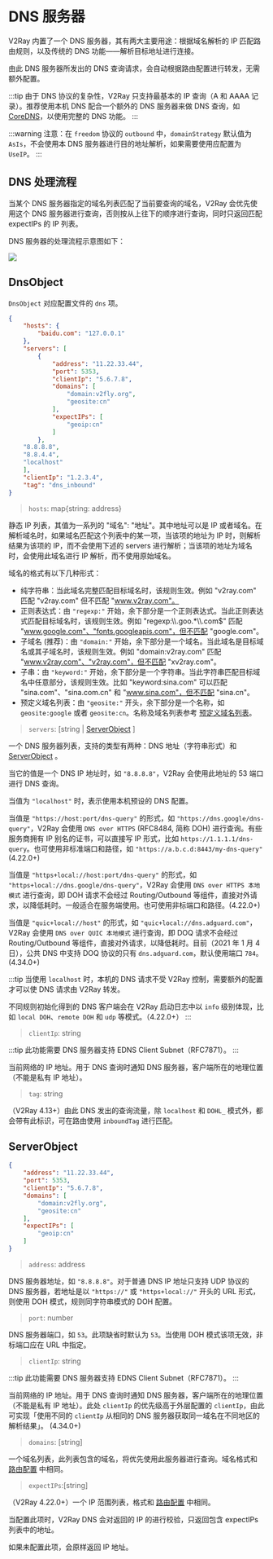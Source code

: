 # DNS 服务器

V2Ray 内置了一个 DNS 服务器，其有两大主要用途：根据域名解析的 IP 匹配路由规则，以及传统的 DNS 功能——解析目标地址进行连接。

由此 DNS 服务器所发出的 DNS 查询请求，会自动根据路由配置进行转发，无需额外配置。

:::tip
由于 DNS 协议的复杂性，V2Ray 只支持最基本的 IP 查询（A 和 AAAA 记录）。推荐使用本机 DNS 配合一个额外的 DNS 服务器来做 DNS 查询，如 [CoreDNS](https://coredns.io/)，以使用完整的 DNS 功能。
:::

:::warning
注意：在 `freedom` 协议的 `outbound` 中，`domainStrategy` 默认值为 `AsIs`，不会使用本 DNS 服务器进行目的地址解析，如果需要使用应配置为 `UseIP`。
:::

## DNS 处理流程

当某个 DNS 服务器指定的域名列表匹配了当前要查询的域名，V2Ray 会优先使用这个 DNS 服务器进行查询，否则按从上往下的顺序进行查询，同时只返回匹配 expectIPs 的 IP 列表。

DNS 服务器的处理流程示意图如下：

![](/dns_flowchart.svg)

## DnsObject

`DnsObject` 对应配置文件的 `dns` 项。

```json
{
    "hosts": {
        "baidu.com": "127.0.0.1"
    },
    "servers": [
        {
            "address": "11.22.33.44",
            "port": 5353,
            "clientIp": "5.6.7.8",
            "domains": [
                "domain:v2fly.org",
                "geosite:cn"
            ],
            "expectIPs": [
                "geoip:cn"
            ]
        },
    "8.8.8.8",
    "8.8.4.4",
    "localhost"
    ],
    "clientIp": "1.2.3.4",
    "tag": "dns_inbound"
}
```

> `hosts`: map{string: address}

静态 IP 列表，其值为一系列的 "域名": "地址"。其中地址可以是 IP 或者域名。在解析域名时，如果域名匹配这个列表中的某一项，当该项的地址为 IP 时，则解析结果为该项的 IP，而不会使用下述的 servers 进行解析；当该项的地址为域名时，会使用此域名进行 IP 解析，而不使用原始域名。

域名的格式有以下几种形式：

* 纯字符串：当此域名完整匹配目标域名时，该规则生效。例如 "v2ray.com" 匹配 "v2ray.com" 但不匹配 "www.v2ray.com"。
* 正则表达式：由 `"regexp:"` 开始，余下部分是一个正则表达式。当此正则表达式匹配目标域名时，该规则生效。例如 "regexp:\\\\.goo.*\\\\.com$" 匹配 "www.google.com"、"fonts.googleapis.com"，但不匹配 "google.com"。
* 子域名 (推荐)：由 `"domain:"` 开始，余下部分是一个域名。当此域名是目标域名或其子域名时，该规则生效。例如 "domain:v2ray.com" 匹配 "www.v2ray.com"、"v2ray.com"，但不匹配 "xv2ray.com"。
* 子串：由 `"keyword:"` 开始，余下部分是一个字符串。当此字符串匹配目标域名中任意部分，该规则生效。比如 "keyword:sina.com" 可以匹配 "sina.com"、"sina.com.cn" 和 "www.sina.com"，但不匹配 "sina.cn"。
* 预定义域名列表：由 `"geosite:"` 开头，余下部分是一个名称，如 `geosite:google` 或者 `geosite:cn`。名称及域名列表参考 [预定义域名列表](routing.md#dlc)。

> `servers`: \[string | [ServerObject](#serverobject) \]

一个 DNS 服务器列表，支持的类型有两种：DNS 地址（字符串形式）和 [ServerObject](#serverobject) 。

当它的值是一个 DNS IP 地址时，如 `"8.8.8.8"`，V2Ray 会使用此地址的 53 端口进行 DNS 查询。

当值为 `"localhost"` 时，表示使用本机预设的 DNS 配置。

当值是 `"https://host:port/dns-query"` 的形式，如 `"https://dns.google/dns-query"`，V2Ray 会使用 `DNS over HTTPS` (RFC8484, 简称 DOH) 进行查询。有些服务商拥有 IP 别名的证书，可以直接写 IP 形式，比如 `https://1.1.1.1/dns-query`。也可使用非标准端口和路径，如 `"https://a.b.c.d:8443/my-dns-query"` (4.22.0+)

当值是 `"https+local://host:port/dns-query"` 的形式，如 `"https+local://dns.google/dns-query"`，V2Ray 会使用 `DNS over HTTPS 本地模式` 进行查询，即 DOH 请求不会经过 Routing/Outbound 等组件，直接对外请求，以降低耗时。一般适合在服务端使用。也可使用非标端口和路径。(4.22.0+)

当值是 `"quic+local://host"` 的形式，如 `"quic+local://dns.adguard.com"`，V2Ray 会使用 `DNS over QUIC 本地模式` 进行查询，即 DOQ 请求不会经过 Routing/Outbound 等组件，直接对外请求，以降低耗时。目前（2021 年 1 月 4 日），公共 DNS 中支持 DOQ 协议的只有 `dns.adguard.com`，默认使用端口 `784`。 (4.34.0+)

:::tip
当使用 `localhost` 时，本机的 DNS 请求不受 V2Ray 控制，需要额外的配置才可以使 DNS 请求由 V2Ray 转发。

不同规则初始化得到的 DNS 客户端会在 V2Ray 启动日志中以 `info` 级别体现，比如 `local DOH`、`remote DOH` 和 `udp` 等模式。（4.22.0+）
:::

> `clientIp`: string

:::tip
此功能需要 DNS 服务器支持 EDNS Client Subnet（RFC7871）。
:::

当前网络的 IP 地址。用于 DNS 查询时通知 DNS 服务器，客户端所在的地理位置（不能是私有 IP 地址）。

> `tag`: string

（V2Ray 4.13+）由此 DNS 发出的查询流量，除 `localhost` 和 `DOHL_` 模式外，都会带有此标识，可在路由使用 `inboundTag` 进行匹配。

## ServerObject

```json
{
    "address": "11.22.33.44",
    "port": 5353,
    "clientIp": "5.6.7.8",
    "domains": [
        "domain:v2fly.org",
        "geosite:cn"
    ],
    "expectIPs": [
        "geoip:cn"
    ]
}
```

> `address`: address

DNS 服务器地址，如 `"8.8.8.8"`。对于普通 DNS IP 地址只支持 UDP 协议的 DNS 服务器，若地址是以 `"https://"` 或 `"https+local://"` 开头的 URL 形式，则使用 DOH 模式，规则同字符串模式的 DOH 配置。

> `port`: number

DNS 服务器端口，如 `53`。此项缺省时默认为 `53`。当使用 DOH 模式该项无效，非标端口应在 URL 中指定。

> `clientIp`: string

:::tip
此功能需要 DNS 服务器支持 EDNS Client Subnet（RFC7871）。
:::

当前网络的 IP 地址。用于 DNS 查询时通知 DNS 服务器，客户端所在的地理位置（不能是私有 IP 地址）。此处 `clientIp` 的优先级高于外层配置的 `clientIp`，由此可实现「使用不同的 `clientIp` 从相同的 DNS 服务器获取同一域名在不同地区的解析结果」。 (4.34.0+)

> `domains`: \[string\]

一个域名列表，此列表包含的域名，将优先使用此服务器进行查询。域名格式和 [路由配置](routing.md#ruleobject) 中相同。

> `expectIPs`:\[string\]

（V2Ray 4.22.0+）一个 IP 范围列表，格式和 [路由配置](routing.md#ruleobject) 中相同。

当配置此项时，V2Ray DNS 会对返回的 IP 的进行校验，只返回包含 expectIPs 列表中的地址。

如果未配置此项，会原样返回 IP 地址。
